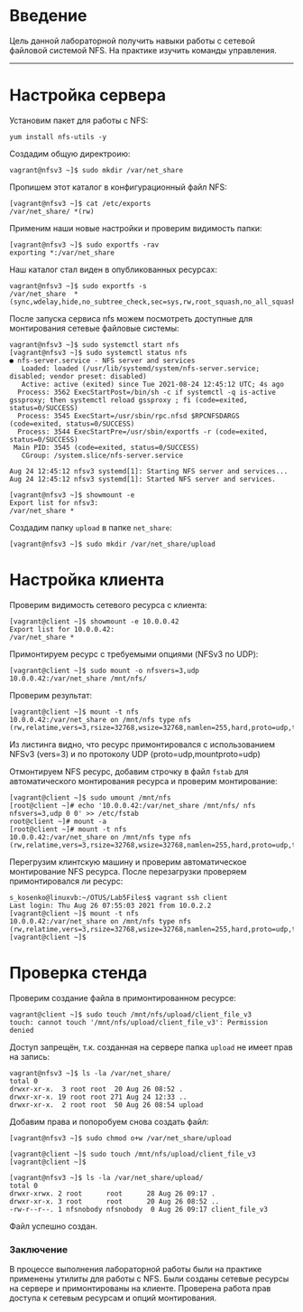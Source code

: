 # **Введение**

Цель данной лабораторной получить навыки работы с сетевой файловой системой NFS. На практике изучить команды управления.

---
# **Настройка сервера**

Установим пакет для работы с NFS:

```
yum install nfs-utils -y
```

Создадим общую директроию:

```
vagrant@nfsv3 ~]$ sudo mkdir /var/net_share
```

Пропишем этот каталог в конфигурационный файл NFS:

```
[vagrant@nfsv3 ~]$ cat /etc/exports
/var/net_share/ *(rw)
```

Применим наши новые настройки и проверим видимость папки:

```
[vagrant@nfsv3 ~]$ sudo exportfs -rav
exporting *:/var/net_share
```

Наш каталог стал виден в опубликованных ресурсах: 

```
vagrant@nfsv3 ~]$ sudo exportfs -s
/var/net_share  *(sync,wdelay,hide,no_subtree_check,sec=sys,rw,root_squash,no_all_squash)
```
После запуска сервиса nfs можем посмотреть доступные для монтирования сетевые файловые системы:

```
vagrant@nfsv3 ~]$ sudo systemctl start nfs
[vagrant@nfsv3 ~]$ sudo systemctl status nfs
● nfs-server.service - NFS server and services
   Loaded: loaded (/usr/lib/systemd/system/nfs-server.service; disabled; vendor preset: disabled)
   Active: active (exited) since Tue 2021-08-24 12:45:12 UTC; 4s ago
  Process: 3562 ExecStartPost=/bin/sh -c if systemctl -q is-active gssproxy; then systemctl reload gssproxy ; fi (code=exited, status=0/SUCCESS)
  Process: 3545 ExecStart=/usr/sbin/rpc.nfsd $RPCNFSDARGS (code=exited, status=0/SUCCESS)
  Process: 3544 ExecStartPre=/usr/sbin/exportfs -r (code=exited, status=0/SUCCESS)
 Main PID: 3545 (code=exited, status=0/SUCCESS)
   CGroup: /system.slice/nfs-server.service

Aug 24 12:45:12 nfsv3 systemd[1]: Starting NFS server and services...
Aug 24 12:45:12 nfsv3 systemd[1]: Started NFS server and services.

[vagrant@nfsv3 ~]$ showmount -e
Export list for nfsv3:
/var/net_share *
```
Создадим папку `upload` в папке `net_share`:

```
[vagrant@nfsv3 ~]$ sudo mkdir /var/net_share/upload
```

# **Настройка клиента**

Проверим видимость сетевого ресурса с клиента:

```
[vagrant@client ~]$ showmount -e 10.0.0.42
Export list for 10.0.0.42:
/var/net_share *
```

Примонтируем ресурс с требуемыми опциями (NFSv3 по UDP):

```
[vagrant@client ~]$ sudo mount -o nfsvers=3,udp 10.0.0.42:/var/net_share /mnt/nfs/
```

Проверим результат:

```
[vagrant@client ~]$ mount -t nfs
10.0.0.42:/var/net_share on /mnt/nfs type nfs (rw,relatime,vers=3,rsize=32768,wsize=32768,namlen=255,hard,proto=udp,timeo=11,retrans=3,sec=sys,mountaddr=10.0.0.42,mountvers=3,mountport=20048,mountproto=udp,local_lock=none,addr=10.0.0.42)
```
Из листинга видно, что ресурс примонтировался с использованием NFSv3 (vers=3) и по протоколу UDP (proto=udp,mountproto=udp)

Отмонтируем NFS ресурс, добавим строчку в файл `fstab` для автоматического монтирования ресурса и проверим монтирование:

```
[vagrant@client ~]$ sudo umount /mnt/nfs
[root@client ~]# echo '10.0.0.42:/var/net_share /mnt/nfs/ nfs nfsvers=3,udp 0 0' >> /etc/fstab
root@client ~]# mount -a
[root@client ~]# mount -t nfs
10.0.0.42:/var/net_share on /mnt/nfs type nfs (rw,relatime,vers=3,rsize=32768,wsize=32768,namlen=255,hard,proto=udp,timeo=11,retrans=3,sec=sys,mountaddr=10.0.0.42,mountvers=3,mountport=20048,mountproto=udp,local_lock=none,addr=10.0.0.42)
```

Перегрузим клинтскую машину и проверим автоматическое монтирование NFS ресурса.
После перезагрузки проверяем примонтировался ли ресурс:

```
s_kosenko@linuxvb:~/OTUS/Lab5Files$ vagrant ssh client
Last login: Thu Aug 26 07:55:03 2021 from 10.0.2.2
[vagrant@client ~]$ mount -t nfs
10.0.0.42:/var/net_share on /mnt/nfs type nfs (rw,relatime,vers=3,rsize=32768,wsize=32768,namlen=255,hard,proto=udp,timeo=11,retrans=3,sec=sys,mountaddr=10.0.0.42,mountvers=3,mountport=20048,mountproto=udp,local_lock=none,addr=10.0.0.42)
[vagrant@client ~]$ 
```

# **Проверка стенда**

Проверим создание файла в примонтированном ресурсе:

```
vagrant@client ~]$ sudo touch /mnt/nfs/upload/client_file_v3
touch: cannot touch '/mnt/nfs/upload/client_file_v3': Permission denied
```

Доступ запрещён, т.к. созданная на сервере папка `upload` не имеет прав на запись:

```
vagrant@nfsv3 ~]$ ls -la /var/net_share/       
total 0
drwxr-xr-x.  3 root root  20 Aug 26 08:52 .
drwxr-xr-x. 19 root root 271 Aug 24 12:33 ..
drwxr-xr-x.  2 root root  50 Aug 26 08:54 upload
```

Добавим права и попоробуем снова создать файл:

```
[vagrant@nfsv3 ~]$ sudo chmod o+w /var/net_share/upload

[vagrant@client ~]$ sudo touch /mnt/nfs/upload/client_file_v3
[vagrant@client ~]$

[vagrant@nfsv3 ~]$ ls -la /var/net_share/upload/
total 0
drwxr-xrwx. 2 root      root      28 Aug 26 09:17 .
drwxr-xr-x. 3 root      root      20 Aug 26 08:52 ..
-rw-r--r--. 1 nfsnobody nfsnobody  0 Aug 26 09:17 client_file_v3
```

Файл успешно создан.


### **Заключение**

В процессе выполнения лабораторной работы были на практике применены утилиты для работы с NFS. Были созданы сетевые ресурсы на сервере и примонтированы на клиенте. Проверена работа прав доступа к сетевым ресурсам и опций монтирования.
